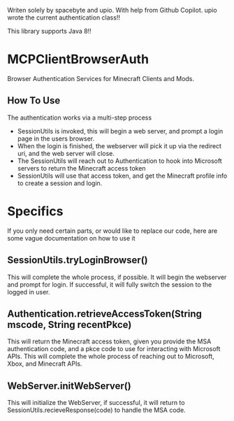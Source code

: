 Writen solely by spacebyte and upio. With help from Github Copilot.
upio wrote the current authentication class!!

This library supports Java 8!!

# MCPClientBrowserAuth
Browser Authentication Services for Minecraft Clients and Mods.

## How To Use
The authentication works via a multi-step process

* SessionUtils is invoked, this will begin a web server, and prompt a login page in the users browser.
* When the login is finished, the webserver will pick it up via the redirect uri, and the web server will close.
* The SessionUtils will reach out to Authentication to hook into Microsoft servers to return the Minecraft access token
* SessionUtils will use that access token, and get the Minecraft profile info to create a session and login.

# Specifics
If you only need certain parts, or would like to replace our code, here are some vague documentation on how to use it

## SessionUtils.tryLoginBrowser()
This will complete the whole process, if possible. It will begin the webserver and prompt for login. If successful, it will fully switch the session to the logged in user.

## Authentication.retrieveAccessToken(String mscode, String recentPkce)
This will return the Minecraft access token, given you provide the MSA authentication code, and a pkce code to use for interacting with Microsoft APIs. This will complete the whole process of reaching out to Microsoft, Xbox, and Minecraft APIs.

## WebServer.initWebServer()
This will initialize the WebServer, if successful, it will return to SessionUtils.recieveResponse(code) to handle the MSA code.
